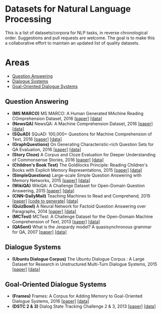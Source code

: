 # Datasets for Natural Language Processing
This is a list of datasets/corpora for NLP tasks, in reverse chronological order.
Suggestions and pull requests are welcome. The goal is to make this a collaborative effort to maintain an updated list of quality datasets.

# Areas
  * [Question Answering](#question-answering)
  * [Dialogue Systems](#dialogue-systems)
  * [Goal-Oriented Dialogue Systems](#goal-oriented-dialogue-systems)

## Question Answering
  * **(MS MARCO)** MS MARCO: A Human Generated MAchine Reading COmprehension Dataset, 2016 [[paper]](https://arxiv.org/abs/1611.09268) [[data]](http://www.msmarco.org/)
  * **(NewsQA)** NewsQA: A Machine Comprehension Dataset, 2016 [[paper]](https://arxiv.org/abs/1611.09830) [[data]](https://github.com/Maluuba/newsqa)
  * **(SQuAD)** SQuAD: 100,000+ Questions for Machine Comprehension of Text, 2016 [[paper]](http://arxiv.org/abs/1606.05250) [[data]](http://stanford-qa.com)
  * **(GraphQuestions)** On Generating Characteristic-rich Question Sets for QA Evaluation, 2016 [[paper]](http://cs.ucsb.edu/~ysu/papers/emnlp16_graphquestions.pdf) [[data]](https://github.com/ysu1989/GraphQuestions)
  * **(Story Cloze)** A Corpus and Cloze Evaluation for Deeper Understanding of
Commonsense Stories, 2016 [[paper]](http://arxiv.org/abs/1604.01696) [[data]](http://cs.rochester.edu/nlp/rocstories)
  * **(Children's Book Test)** The Goldilocks Principle: Reading Children's Books with Explicit Memory Representations, 2015 [[paper]](http://arxiv.org/abs/1511.02301) [[data]](http://cs.rochester.edu/nlp/rocstories)
  * **(SimpleQuestions)** Large-scale Simple Question Answering with Memory Networks, 2015 [[paper]](http://arxiv.org/pdf/1506.02075v1.pdf) [[data]](https://www.dropbox.com/s/tohrsllcfy7rch4/SimpleQuestions_v2.tgz)
  * **(WikiQA)** WikiQA: A Challenge Dataset for Open-Domain Question Answering, 2015 [[paper]](http://research.microsoft.com/pubs/252176/YangYihMeek_EMNLP-15_WikiQA.pdf) [[data]](http://research.microsoft.com/en-US/downloads/4495da01-db8c-4041-a7f6-7984a4f6a905/default.aspx)
  * **(CNN-DailyMail)** Teaching Machines to Read and Comprehend, 2015 [[paper]](http://arxiv.org/abs/1506.03340) [[code to generate]](https://github.com/deepmind/rc-data)  [[data]](http://cs.nyu.edu/~kcho/DMQA/)
  * **(QuizBowl)** A Neural Network for Factoid Question Answering over Paragraphs, 2014 [[paper]](https://www.cs.umd.edu/~miyyer/pubs/2014_qb_rnn.pdf) [[data]](https://www.cs.umd.edu/~miyyer/qblearn/index.html)
  * **(MCTest)** MCTest: A Challenge Dataset for the Open-Domain Machine Comprehension of Text, 2013 [[paper]](http://research.microsoft.com/en-us/um/redmond/projects/mctest/MCTest_EMNLP2013.pdf) [[data]](http://research.microsoft.com/en-us/um/redmond/projects/mctest/data.html)
  * **(QASent)** What is the Jeopardy model? A quasisynchronous grammar for QA, 2007 [[paper]](http://homes.cs.washington.edu/~nasmith/papers/wang+smith+mitamura.emnlp07.pdf) [[data]](http://cs.stanford.edu/people/mengqiu/data/qg-emnlp07-data.tgz)

## Dialogue Systems
  * **(Ubuntu Dialogue Corpus)** The Ubuntu Dialogue Corpus : A Large Dataset for Research in Unstructured Multi-Turn Dialogue Systems, 2015 [[paper]](http://arxiv.org/abs/1506.08909) [[data]](https://github.com/rkadlec/ubuntu-ranking-dataset-creator)

## Goal-Oriented Dialogue Systems
  * **(Frames)** Frames: A Corpus for Adding Memory to Goal-Oriented Dialogue Systems, 2016 [[paper]](https://drive.google.com/open?id=0B0NbdOVyfuu1bEEwaXJ5UzJUSWs) [[data]](http://datasets.maluuba.com/Frames)
  * **(DSTC 2 & 3)** Dialog State Tracking Challenge 2 & 3, 2013 [[paper]](http://camdial.org/~mh521/dstc/downloads/handbook.pdf) [[data]](http://camdial.org/~mh521/dstc/)
